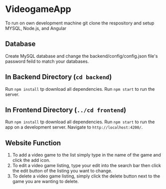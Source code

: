 # VideogameApp

To run on own development machine git clone the respository and setup MYSQL, Node.js, and Angular

## Database

Create MySQL database and change the backend/config/config.json file's password feild to match your databases.

## In Backend Directory (`cd backend`)

Run `npm install` tp download all dependencies.
Run `npm start` to run the server.

## In Frontend Directory (`../cd frontend`)

Run `npm install` tp download all dependencies.
Run `npm start` to run the app on a development server. Navigate to `http://localhost:4200/`.

## Website Function

1. To add a video game to the list simply type in the name of the game and click the add icon.
2. To edit a video game listing, type your edit into the search bar then click the edit button of the listing you want to change.
3. To delete a video game listing, simply click the delete button next to the game you are wanting to delete.